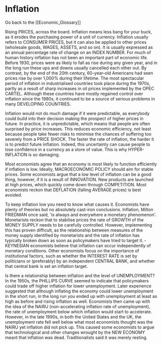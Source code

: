 # Inflation

Go back to the [[Economic_Glossary]]


Rising PRICES, across the board. Inflation means less bang for your buck, as it erodes the purchasing power of a unit of currency. Inflation usually refers to CONSUMER PRICES, but it can also be applied to other prices (wholesale goods, WAGES, ASSETS, and so on). It is usually expressed as an annual percentage rate of change on an INDEX NUMBER. For much of human history inflation has not been an important part of economic life. Before 1930, prices were as likely to fall as rise during any given year, and in the long run these ups and downs usually cancelled each other out. By contrast, by the end of the 20th century, 60-year-old Americans had seen prices rise by over 1,000% during their lifetime. The most spectacular period of inflation in industrialised countries took place during the 1970s, partly as a result of sharp increases in oil prices implemented by the OPEC CARTEL. Although these countries have mostly regained control over inflation since the 1980s, it continued to be a source of serious problems in many DEVELOPING COUNTRIES.

Inflation would not do much damage if it were predictable, as everybody could build into their decision making the prospect of higher prices in future. In practice, it is unpredictable, which means that people are often surprised by price increases. This reduces economic efficiency, not least because people take fewer risks to minimise the chances of suffering too severely from a PRICE SHOCK. The faster the rate of inflation, the harder it is to predict future inflation. Indeed, this uncertainty can cause people to lose confidence in a currency as a store of value. This is why HYPER-INFLATION is so damaging.

Most economists agree that an economy is most likely to function efficiently if inflation is low. Ideally, MACROECONOMIC POLICY should aim for stable prices. Some economists argue that a low level of inflation can be a good thing, however, if it is a result of INNOVATION. New products are launched at high prices, which quickly come down through COMPETITION. Most economists reckon that DEFLATION (falling AVERAGE prices) is best avoided.

To keep inflation low you need to know what causes it. Economists have plenty of theories but no absolutely cast-iron conclusions. Inflation, Milton FRIEDMAN once said, 'is always and everywhere a monetary phenomenon'. Monetarists reckon that to stabilise prices the rate of GROWTH of the MONEY SUPPLY needs to be carefully controlled. However, implementing this has proven difficult, as the relationship between measures of the money supply identified by monetarists and the rate of inflation has typically broken down as soon as policymakers have tried to target it. ­KEYNESIAN economists believe that inflation can occur independently of monetary conditions. Other economists focus on the importance of institutional factors, such as whether the INTEREST RATE is set by politicians or (preferably) by an independent CENTRAL BANK, and whether that central bank is set an inflation target.

Is there a relationship between inflation and the level of UNEMPLOYMENT? In the 1950s, the PHILLIPS CURVE seemed to indicate that policymakers could trade off higher inflation for lower unemployment. Later experience suggested that although inflating the economy could lower unemployment in the short run, in the long run you ended up with unemployment at least as high as before and rising inflation as well. Economists then came up with the idea of the NAIRU (non-accelerating inflation rate of unemployment), the rate of unemployment below which inflation would start to accelerate. However, in the late 1990s, in both the United States and the UK, the unemployment rate fell well below what most economists thought was the NAIRU yet inflation did not pick up. This caused some economists to argue that technological and other changes wrought by the NEW ECONOMY meant that inflation was dead. Traditionalists said it was merely resting.

